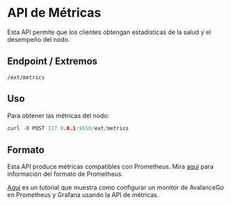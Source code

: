 # API de Métricas

Esta API permite que los clientes obtengan estadísticas de la salud y el desempeño del nodo.

## Endpoint / Extremos

```text
/ext/metrics
```

## Uso

Para obtener las métricas del nodo:

```cpp
curl -X POST 127.0.0.1:9650/ext/metrics
```

## Formato

Esta API produce métricas compatibles con Prometheus. Mira [aquí](https://github.com/prometheus/docs/blob/master/content/docs/instrumenting/exposition_formats.md) para información del formato de Prometheus.

[Aquí](../tutorials/nodes-and-staking/setting-up-node-monitoring.md) es un tutorial que muestra como configurar un monitor de AvalanceGo en Prometheus y Grafana usando la API de métricas.

